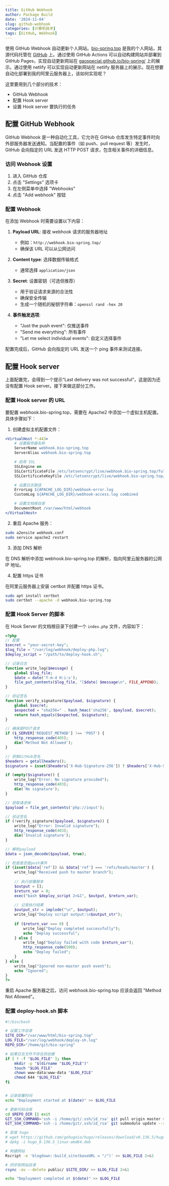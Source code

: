 ```yaml
---
title: GitHub Webhook
author: Package Build
date: '2024-11-04'
slug: github-webhook
categories: [计算机技术]
tags: [GitHub, Webhook]
---
```


使用 GitHub Webhook 自动更新个人网站。[bio-spring.top](https://bio-spring.top) 是我的个人网站，其源代码托管在 [GitHub](https://github.com/gaospecial/bio-spring) 上。通过使用 GitHub Actions 可以自动构建网站并部署到 GitHub Pages，实现自动更新网站在 [gaospecial.github.io/bio-spring/](https://gaospecial.github.io/bio-spring/) 上的展示。通过使用 netlify 可以实现自动更新网站在 netlify 服务器上的展示。现在想要自动化部署到我的阿里云服务器上，该如何实现呢？

这里要用到几个部分的技术：

- GitHub Webhook
- 配置 Hook server
- 设置 Hook server 要执行的任务

## 配置 GitHub Webhook

GitHub Webhook 是一种自动化工具，它允许在 GitHub 仓库发生特定事件时向外部服务器发送通知。当配置的事件（如 push、pull request 等）发生时，GitHub 会向指定的 URL 发送 HTTP POST 请求，包含相关事件的详细信息。

### 访问 Webhook 设置

1. 进入 GitHub 仓库
2. 点击 "Settings" 选项卡
3. 在左侧菜单中选择 "Webhooks"
4. 点击 "Add webhook" 按钮

### 配置 Webhook

在添加 Webhook 时需要设置以下内容：

1. **Payload URL**: 接收 webhook 请求的服务器地址
   - 例如：`http://webhook.bio-spring.top/`
   - 确保该 URL 可以从公网访问

2. **Content type**: 选择数据传输格式
   - 通常选择 `application/json`

3. **Secret**: 设置密钥（可选但推荐）
   - 用于验证请求来源的合法性
   - 确保安全传输
   - 生成一个随机的秘钥字符串：`openssl rand -hex 20`

4. **事件触发选项**:
   - "Just the push event": 仅推送事件
   - "Send me everything": 所有事件
   - "Let me select individual events": 自定义选择事件

配置完成后，GitHub 会向指定的 URL 发送一个 ping 事件来测试连接。

## 配置 Hook server

上面配置完，会得到一个提示“Last delivery was not successful”，这是因为还没有配置 Hook server。接下来做这部分工作。

### 配置 Hook server 的 URL


要配置 webhook.bio-spring.top，需要在 Apache2 中添加一个虚拟主机配置。具体步骤如下：

1. 创建虚拟主机配置文件：

```apache
<VirtualHost *:443>
    # 设置服务器名称
    ServerName webhook.bio-spring.top
    ServerAlias webhook.bio-spring.top

    # 启用 SSL
    SSLEngine on
    SSLCertificateFile /etc/letsencrypt/live/webhook.bio-spring.top/fullchain.pem
    SSLCertificateKeyFile /etc/letsencrypt/live/webhook.bio-spring.top/privkey.pem

    # 设置日志路径
    ErrorLog ${APACHE_LOG_DIR}/webhook-error.log
    CustomLog ${APACHE_LOG_DIR}/webhook-access.log combined

    # 设置文档根目录
    DocumentRoot /var/www/html/webhook
</VirtualHost>
```

2. 重启 Apache 服务：

```bash
sudo a2ensite webhook.conf
sudo service apache2 restart
```

3. 添加 DNS 解析

在 DNS 解析中添加 webhook.bio-spring.top 的解析，指向阿里云服务器的公网 IP 地址。

4. 配置 https 证书

在阿里云服务器上安装 certbot 并配置 https 证书。

```bash
sudo apt install certbot
sudo certbot --apache -d webhook.bio-spring.top
```

### 配置 Hook Server 的脚本

在 Hook Server 的文档根目录下创建一个 `index.php` 文件，内容如下：

```php
<?php
// 配置
$secret = "your-secret-key";
$log_file = "/var/log/webhook/deploy-php.log";
$deploy_script = "/path/to/deploy-hook.sh";

// 记录日志
function write_log($message) {
    global $log_file;
    $date = date('Y-m-d H:i:s');
    file_put_contents($log_file, "[$date] $message\n", FILE_APPEND);
}

// 验证签名
function verify_signature($payload, $signature) {
    global $secret;
    $expected = "sha256=" . hash_hmac('sha256', $payload, $secret);
    return hash_equals($expected, $signature);
}

// 确保是POST请求
if ($_SERVER['REQUEST_METHOD'] !== 'POST') {
    http_response_code(405);
    die('Method Not Allowed');
}

// 获取GitHub签名
$headers = getallheaders();
$signature = isset($headers['X-Hub-Signature-256']) ? $headers['X-Hub-Signature-256'] : '';

if (empty($signature)) {
    write_log("Error: No signature provided");
    http_response_code(403);
    die('No signature');
}

// 获取请求体
$payload = file_get_contents('php://input');

// 验证签名
if (!verify_signature($payload, $signature)) {
    write_log("Error: Invalid signature");
    http_response_code(403);
    die('Invalid signature');
}

// 解析payload
$data = json_decode($payload, true);

// 检查是否是push事件
if (isset($data['ref']) && $data['ref'] === 'refs/heads/master') {
    write_log("Received push to master branch");
    
    // 执行部署脚本
    $output = [];
    $return_var = 0;
    exec("bash $deploy_script 2>&1", $output, $return_var);
    
    // 记录执行结果
    $output_str = implode("\n", $output);
    write_log("Deploy script output:\n$output_str");
    
    if ($return_var === 0) {
        write_log("Deploy completed successfully");
        echo "Deploy successful";
    } else {
        write_log("Deploy failed with code $return_var");
        http_response_code(500);
        echo "Deploy failed";
    }
} else {
    write_log("Ignored non-master push event");
    echo "Ignored";
}
?>
```

重启 Apache 服务器之后，访问 webhook.bio-spring.top 应该会返回 "Method Not Allowed"。

### 配置 deploy-hook.sh 脚本

```bash
#!/bin/bash

# 设置工作目录
SITE_DIR="/var/www/html/bio-spring.top"
LOG_FILE="/var/log/webhook/deploy-sh.log"
REPO_DIR="/home/git/bio-spring"

# 如果日志文件不存在则创建
if [ ! -f "$LOG_FILE" ]; then
    mkdir -p "$(dirname "$LOG_FILE")"
    touch "$LOG_FILE"
    chown www-data:www-data "$LOG_FILE"
    chmod 644 "$LOG_FILE"
fi


# 记录部署时间
echo "Deployment started at $(date)" >> $LOG_FILE

# 更新代码仓库
cd $REPO_DIR || exit
GIT_SSH_COMMAND='ssh -i /home/git/.ssh/id_rsa' git pull origin master >> $LOG_FILE 2>&1
GIT_SSH_COMMAND='ssh -i /home/git/.ssh/id_rsa' git submodule update --recursive >> $LOG_FILE 2>&1

# 安装 hugo
# wget https://github.com/gohugoio/hugo/releases/download/v0.136.5/hugo_0.136.5_linux-amd64.deb
# dpkg -i hugo_0.136.5_linux-amd64.deb

# 构建网站
Rscript -e 'blogdown::build_site(baseURL = "/")' >> $LOG_FILE 2>&1

# 同步到网站目录
rsync -av --delete public/ $SITE_DIR/ >> $LOG_FILE 2>&1

echo "Deployment completed at $(date)" >> $LOG_FILE
```
